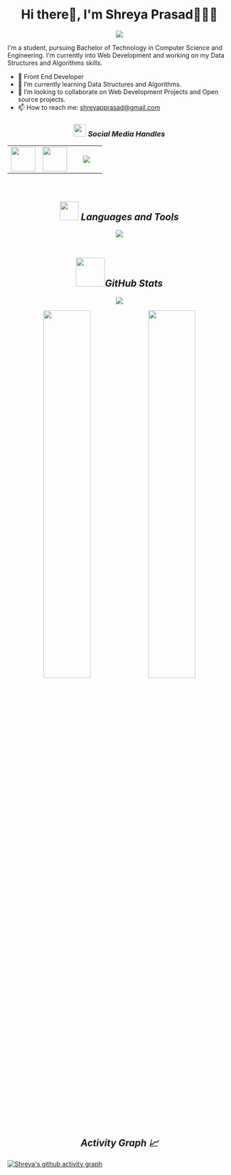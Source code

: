 <h1 align='center'>Hi there👋, I'm Shreya Prasad👩🏻‍💻</h1>

<p align="center">
<img align="center" src="https://gpvc.arturio.dev/shreyap05">
  
I'm a student, pursuing Bachelor of Technology in Computer Science and Engineering. I'm currently into Web Development and working on my Data Structures and Algorithms skills.

- 🔭  Front End Developer 
- 🌱 I’m currently learning  Data Structures and Algorithms.
- 👯 I’m looking to collaborate on Web Development Projects and Open source projects. 
- 📫 How to reach me: shreyapprasad@gmail.com 

    
<h3 align='center'><i>  <img src="https://media.giphy.com/media/iY8CRBdQXODJSCERIr/giphy.gif" width="28px"> Social Media Handles</i></h3>
<p align='center'>
 
<table width="95" align='center'>
<tr>
    <td align='center' width="55">
        <a href="https://linkedin.com/in/shreya-prasad-1b69751b2"><img src="https://cdn-icons-png.flaticon.com/512/1409/1409945.png" width="55"></a>
    </td>
    <td align='center' width="55">
        <a href="https://twitter.com/__shreyap__"><img src="https://cdn-icons-png.flaticon.com/512/1409/1409937.png" width="55"></a>
    </td>
    <td align='center' width="55">
        <a href="https://instagram.com/__shreyap__"><img src="https://cdn-icons-png.flaticon.com/512/1409/1409946.png"></a>
    </td>
    
</tr>
</table>
</p>

<br>
<h2 align='center'><i> <img src="https://camo.githubusercontent.com/beb64ff21c883e318e4f5db5231c2ba4175705bea1c9249e82a41ab375db4f75/68747470733a2f2f6d65646961322e67697068792e636f6d2f6d656469612f51737347456d706b79454f684243623765312f67697068792e6769663f6369643d656366303565343761306e336769316266716e74716d6f62386739616964316f796a327772336473336d67373030626c267269643d67697068792e676966" width="42px">  Languages and Tools</i></h2>

<p align="center">
<img align="center" src="https://skillicons.dev/icons?i=html,css,js,java,c,py,gcp,androidstudio,ai,ps"><br>
<br>
  
<h2 align='center'><i><img src="https://camo.githubusercontent.com/1ecbe12a1569a272510c2e02dafe718838b736de234b1baf24bed9dc35dd6eb8/68747470733a2f2f7468656c696e6b6e65777370617065722e63612f696d616765732f61727469636c65732f566f6c756d655f33362f5370656369616c2f5f726573697a65642f6d6564696164656d2e706f6c6c732e4c617572614c616c6f6e64652e676966" width="65px">GitHub Stats</i></h2>
<p align="center">
  
<img align="center" src="https://github-readme-stats.vercel.app/api/top-langs/?username=shreyap05&theme=gotham&hide_border=false&include_all_commits=false&count_private=false&layout=compact">
  
<br>
<p align="center">
<img width="46%" src="https://github-readme-stats.vercel.app/api?username=shreyap05&theme=gotham&hide_border=false&include_all_commits=false&count_private=false" />

<img width="46%" src="https://github-readme-streak-stats.herokuapp.com/?user=shreyap05&theme=gotham&hide_border=false" />
</p>

<br>
<h2 align='center'><i>Activity Graph 📈</i></h2>
<p align="center">
  
[![Shreya's github activity graph](https://activity-graph.herokuapp.com/graph?username=shreyap05&theme=gotham)](https://github.com/shreyap05/github-readme-activity-graph)
  
</p>

</br>

